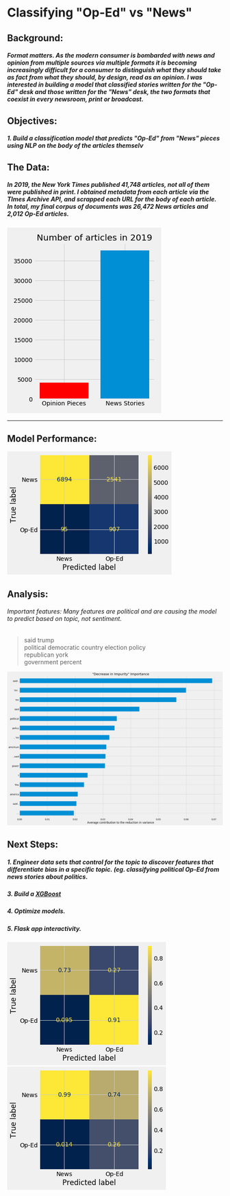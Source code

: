 # Classifying "Op-Ed" vs "News"

## Background:
##### Format matters. As the modern consumer is bombarded with news and opinion from multiple sources via multiple formats it is becoming increasingly difficult for a consumer to distinguish what they should take as fact from what they should, by design, read as an opinion. I was interested in building a model that classified stories written for the "Op-Ed" desk and those written for the "News" desk, the two formats that coexist in every newsroom, print or broadcast.

## Objectives:

##### 1. Build a classification model that predicts "Op-Ed" from "News" pieces using NLP on the body of the articles themselv


## The Data:

##### In 2019, the New York Times published 41,748 articles, not all of them were published in print. I obtained metadata from each article via the TImes Archive API, and scrapped each URL for the body of each article. In total, my final corpus of documents was 26,472 News articles and 2,012 Op-Ed articles. 

![Number of Op-Ed and News articles](img/num_opednews_2019.png)

---

## Model Performance: 

![Confusion Matrix](img/conf_matx.png)

## Analysis:

###### Important features: Many features are political and are causing the model to predict based on topic, not sentiment. 

>said
>trump   
>political
>democratic
>country 
>election
>policy  
>republican
>york    
>government
>percent

![Important Features](img/important_feat_bar.png)



## Next Steps:

##### 1. Engineer data sets that control for the topic to discover features that differentiate bias in a specific topic. (eg. classifying political Op-Ed from news stories about politics. 
##### 3. Build a [XGBoost](https://xgboost.readthedocs.io/en/latest/#)
##### 4. Optimize models.
##### 5. Flask app interactivity. 

![normalize for true](img/norm_true.png)
![normalize for pred](img/norm_pred.png)